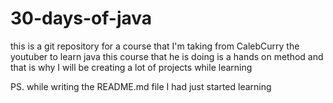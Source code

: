 # 30-days-of-java

this is a git repository for a course that I'm taking from CalebCurry the youtuber to learn java
this course that he is doing is a hands on method and that is why I will be creating a lot of
projects while learning

PS. while writing the README.md file I had just started learning
